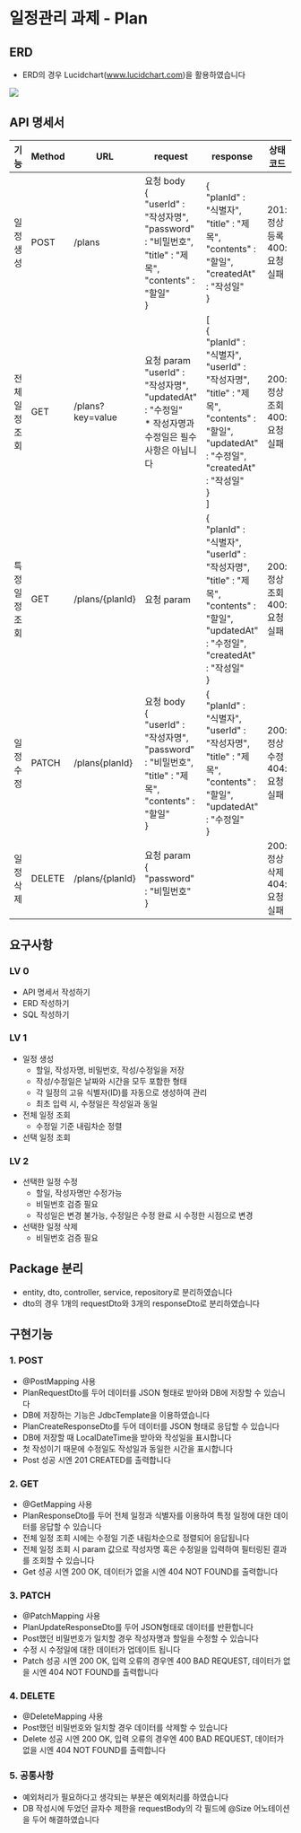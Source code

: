 # **일정관리 과제 - Plan**

## ERD
+ ERD의 경우 Lucidchart(www.lucidchart.com)을 활용하였습니다

<img src="https://img1.daumcdn.net/thumb/R1280x0/?scode=mtistory2&fname=https%3A%2F%2Fblog.kakaocdn.net%2Fdn%2FdzHoUI%2FbtsMWmnkYKa%2Fulj1WBWw6fl633KI8kBfu1%2Fimg.jpg">

## API 명세서

| 기능       | Method | URL              | request                                                                                                                  | response                                                                                                                                                             | 상태코드                    |
|----------|--------|------------------|--------------------------------------------------------------------------------------------------------------------------|----------------------------------------------------------------------------------------------------------------------------------------------------------------------|-------------------------|
| 일정 생성    | POST   | /plans           | 요청 body <br/> {<br/> "userId" : "작성자명",<br/>  "password" : "비밀번호",<br/>  "title" : "제목",<br/> "contents" : "할일" <br/> }  | {<br/>"planId" : "식별자",<br/> "title" : "제목",<br/> "contents" : "할일",<br/>"createdAt" : "작성일" <br/> }                                                                 | 201: 정상등록<br/>400: 요청실패 |
| 전체 일정 조회 | GET    | /plans?key=value | 요청 param <br/> "userId" : "작성자명", <br/> "updatedAt" : "수정일" <br/>* 작성자명과 수정일은 필수사항은 아닙니다                                 | [<br/>{<br/>"planId" : "식별자", <br> "userId" : "작성자명", <br/> "title" : "제목",<br/>  "contents" : "할일",<br/> "updatedAt" : "수정일",<br/> "createdAt" : "작성일"<br/> }<br/>] | 200: 정상조회<br/>400: 요청실패 |
| 특정 일정 조회 | GET    | /plans/{planId}  | 요청 param                                                                                                                 | {<br/>"planId" : "식별자", <br> "userId" : "작성자명", <br/> "title" : "제목",<br/>  "contents" : "할일",<br/> "updatedAt" : "수정일",<br/> "createdAt" : "작성일"<br/> }             | 200: 정상조회<br/>400: 요청실패 |
| 일정 수정    | PATCH  | /plans{planId}   | 요청 body <br/> {<br/> "userId" : "작성자명", <br/> "password" : "비밀번호", <br/> "title" : "제목",<br/>  "contents" : "할일" <br/> } | {<br/>"planId" : "식별자",<br/> "userId" : "작성자명",<br/> "title" : "제목",<br/>  "contents" : "할일", <br/> "updatedAt" : "수정일" <br/> }                                      | 200: 정상수정<br/>404: 요청실패 |
| 일정 삭제    | DELETE | /plans/{planId}  | 요청 param <br/>  {<br/> "password" : "비밀번호" <br/> }                                                                       |                                                                                                                                                                      | 200: 정상삭제<br/>404: 요청실패               |


## 요구사항

### LV 0
+ API 명세서 작성하기
+ ERD 작성하기
+ SQL 작성하기

### LV 1
+ 일정 생성
  + 할일, 작성자명, 비밀번호, 작성/수정일을 저장
  + 작성/수정일은 날짜와 시간을 모두 포함한 형태
  + 각 일정의 고유 식별자(ID)를 자동으로 생성하여 관리
  + 최초 입력 시, 수정일은 작성일과 동일
+ 전체 일정 조회
  + 수정일 기준 내림차순 정렬
+ 선택 일정 조회

### LV 2
+ 선택한 일정 수정
  + 할일, 작성자명만 수정가능
  + 비밀번호 검증 필요
  + 작성일은 변경 불가능, 수정일은 수정 완료 시 수정한 시점으로 변경
+ 선택한 일정 삭제
  + 비밀번호 검증 필요

## Package 분리
+ entity, dto, controller, service, repository로 분리하였습니다
+ dto의 경우 1개의 requestDto와 3개의 responseDto로 분리하였습니다

## 구현기능
### 1. POST
+ @PostMapping 사용
+ PlanRequestDto를 두어 데이터를 JSON 형태로 받아와 DB에 저장할 수 있습니다
+ DB에 저장하는 기능은 JdbcTemplate을 이용하였습니다
+ PlanCreateResponseDto를 두어 데이터를 JSON 형태로 응답할 수 있습니다
+ DB에 저장할 때 LocalDateTime을 받아와 작성일을 표시합니다
+ 첫 작성이기 때문에 수정일도 작성일과 동일한 시간을 표시합니다
+ Post 성공 시엔 201 CREATED를 출력합니다

### 2. GET
+ @GetMapping 사용
+ PlanResponseDto를 두어 전체 일정과 식별자를 이용하여 특정 일정에 대한 데이터를 응답할 수 있습니다
+ 전체 일정 조회 시에는 수정일 기준 내림차순으로 정렬되어 응답됩니다
+ 전체 일정 조회 시 param 값으로 작성자명 혹은 수정일을 입력하여 필터링된 결과를 조회할 수 있습니다
+ Get 성공 시엔 200 OK, 데이터가 없을 시엔 404 NOT FOUND를 출력합니다

### 3. PATCH
+ @PatchMapping 사용
+ PlanUpdateResponseDto를 두어 JSON형태로 데이터를 반환합니다
+ Post했던 비밀번호가 일치할 경우 작성자명과 할일을 수정할 수 있습니다
+ 수정 시 수정일에 대한 데이터가 업데이트 됩니다
+ Patch 성공 시엔 200 OK, 입력 오류의 경우엔 400 BAD REQUEST, 데이터가 없을 시엔 404 NOT FOUND를 출력합니다

### 4. DELETE
+ @DeleteMapping 사용
+ Post했던 비밀번호와 일치할 경우 데이터를 삭제할 수 있습니다
+ Delete 성공 시엔 200 OK, 입력 오류의 경우엔 400 BAD REQUEST, 데이터가 없을 시엔 404 NOT FOUND를 출력합니다

### 5. 공통사항
+ 예외처리가 필요하다고 생각되는 부분은 예외처리를 하였습니다
+ DB 작성시에 두었던 글자수 제한을 requestBody의 각 필드에 @Size 어노테이션을 두어 해결하였습니다